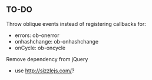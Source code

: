 TO-DO
--------------------------
Throw oblique events instead of registering callbacks for:
* errors: ob-onerror
* onhashchange: ob-onhashchange
* onCycle: ob-oncycle

Remove dependency from jQuery
* use http://sizzlejs.com/?
